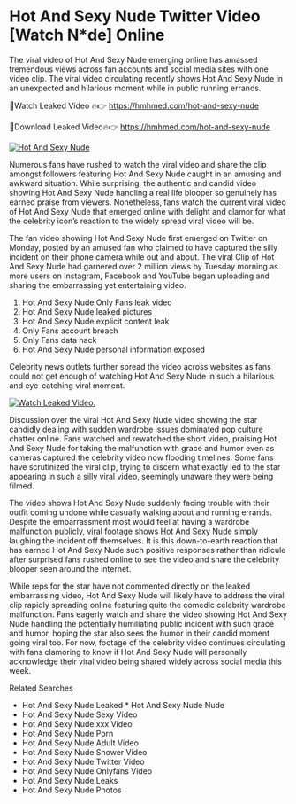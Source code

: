 ﻿# Hot And Sexy Nude Twitter Video [Watch N*de] Online

The viral video of ﻿Hot And Sexy Nude emerging online has amassed tremendous views across fan accounts and social media sites with one video clip. The viral video circulating recently shows ﻿Hot And Sexy Nude in an unexpected and hilarious moment while in public running errands. 

🔴Watch Leaked Video 🔥👉  https://hmhmed.com/hot-and-sexy-nude 

🔴Download Leaked Video🔥👉  https://hmhmed.com/hot-and-sexy-nude 

[![Hot And Sexy Nude](https://i.imgur.com/dJHk4Zq.gif)](https://hmhmed.com/hot-and-sexy-nude)

Numerous fans have rushed to watch the viral video and share the clip amongst followers featuring ﻿Hot And Sexy Nude caught in an amusing and awkward situation. While surprising, the authentic and candid video showing ﻿Hot And Sexy Nude handling a real life blooper so genuinely has earned praise from viewers. Nonetheless, fans watch the current viral video of ﻿Hot And Sexy Nude that emerged online with delight and clamor for what the celebrity icon’s reaction to the widely spread viral video will be.

The fan video showing ﻿Hot And Sexy Nude first emerged on Twitter on Monday, posted by an amused fan who claimed to have captured the silly incident on their phone camera while out and about. The viral Clip of ﻿Hot And Sexy Nude had garnered over 2 million views by Tuesday morning as more users on Instagram, Facebook and YouTube began uploading and sharing the embarrassing yet entertaining video. 

1. ﻿Hot And Sexy Nude Only Fans leak video
2. ﻿Hot And Sexy Nude leaked pictures
3. ﻿Hot And Sexy Nude explicit content leak
4. Only Fans account breach
5. Only Fans data hack
6. ﻿Hot And Sexy Nude personal information exposed

Celebrity news outlets further spread the video across websites as fans could not get enough of watching ﻿Hot And Sexy Nude in such a hilarious and eye-catching viral moment. 

[![Watch Leaked Video.](https://miro.medium.com/v2/resize:fit:828/format:webp/1*cilzJN44JGOrTw9NJCrNHA.gif "Watch Leaked Video")](https://hmhmed.com/hot-and-sexy-nude)

Discussion over the viral ﻿Hot And Sexy Nude video showing the star candidly dealing with sudden wardrobe issues dominated pop culture chatter online. Fans watched and rewatched the short video, praising ﻿Hot And Sexy Nude for taking the malfunction with grace and humor even as cameras captured the celebrity video now flooding timelines. Some fans have scrutinized the viral clip, trying to discern what exactly led to the star appearing in such a silly viral video, seemingly unaware they were being filmed.

The video shows ﻿Hot And Sexy Nude suddenly facing trouble with their outfit coming undone while casually walking about and running errands. Despite the embarrassment most would feel at having a wardrobe malfunction publicly, viral footage shows ﻿Hot And Sexy Nude simply laughing the incident off themselves. It is this down-to-earth reaction that has earned ﻿Hot And Sexy Nude such positive responses rather than ridicule after surprised fans rushed online to see the video and share the celebrity blooper seen around the internet.  

While reps for the star have not commented directly on the leaked embarrassing video, ﻿Hot And Sexy Nude will likely have to address the viral clip rapidly spreading online featuring quite the comedic celebrity wardrobe malfunction. Fans eagerly watch and share the video showing ﻿Hot And Sexy Nude handling the potentially humiliating public incident with such grace and humor, hoping the star also sees the humor in their candid moment going viral too. For now, footage of the celebrity video continues circulating with fans clamoring to know if ﻿Hot And Sexy Nude will personally acknowledge their viral video being shared widely across social media this week.

Related Searches
* ﻿Hot And Sexy Nude Leaked
﻿* Hot And Sexy Nude Nude
* ﻿Hot And Sexy Nude Sexy Video
* ﻿Hot And Sexy Nude xxx Video
* ﻿Hot And Sexy Nude Porn
* ﻿Hot And Sexy Nude Adult Video
* ﻿Hot And Sexy Nude Shower Video
* ﻿Hot And Sexy Nude Twitter Video
* ﻿Hot And Sexy Nude Onlyfans Video
* ﻿Hot And Sexy Nude Leaks
* ﻿Hot And Sexy Nude Photos